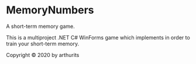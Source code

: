 # MemoryNumbers
A short-term memory game.

This is a multiproject .NET C# WinForms game which implements in order to train your short-term memory.

Copyright © 2020 by arthurits
